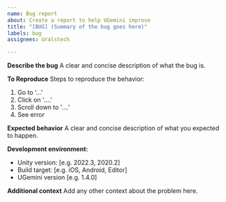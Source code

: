 ```yaml
---
name: Bug report
about: Create a report to help UGemini improve
title: "[BUG] (Summary of the bug goes here)"
labels: bug
assignees: Uralstech

---
```


**Describe the bug**
A clear and concise description of what the bug is.

**To Reproduce**
Steps to reproduce the behavior:
1. Go to '...'
2. Click on '....'
3. Scroll down to '....'
4. See error

**Expected behavior**
A clear and concise description of what you expected to happen.

**Development environment:**
 - Unity version: [e.g. 2022.3, 2020.2]
 - Build target: [e.g. iOS, Android, Editor]
 - UGemini version [e.g. 1.4.0]

**Additional context**
Add any other context about the problem here.
